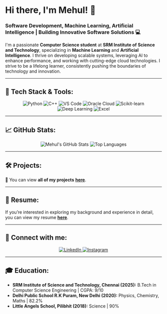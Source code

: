 # Hi there, I'm Mehul! 👋

### Software Development, Machine Learning, Artificial Intelligence | Building Innovative Software Solutions 💻

I'm a passionate **Computer Science student** at **SRM Institute of Science and Technology**, specializing in **Machine Learning** and **Artificial Intelligence**. I thrive on developing scalable systems, leveraging AI to enhance performance, and working with cutting-edge cloud technologies. I strive to be a lifelong learner, consistently pushing the boundaries of technology and innovation.

---

## 🚀 Tech Stack & Tools:
<div align="center">
  <img src="https://img.shields.io/badge/Language-Python-blue?style=for-the-badge&logo=python&logoColor=white" alt="Python" />
  <img src="https://img.shields.io/badge/Language-C++-orange?style=for-the-badge&logo=cplusplus&logoColor=white" alt="C++" />
  <img src="https://img.shields.io/badge/Tools-VS%20Code-blue?style=for-the-badge&logo=visualstudiocode&logoColor=white" alt="VS Code" />
  <img src="https://img.shields.io/badge/Cloud-Oracle-red?style=for-the-badge&logo=oracle&logoColor=white" alt="Oracle Cloud" />
  <img src="https://img.shields.io/badge/AI%20Tools-Scikit--learn-green?style=for-the-badge&logo=scikitlearn&logoColor=white" alt="Scikit-learn" />
  <img src="https://img.shields.io/badge/Deep%20Learning-blueviolet?style=for-the-badge&logo=tensorflow&logoColor=white" alt="Deep Learning" />
  <img src="https://img.shields.io/badge/Data%20Analysis-Microsoft%20Excel-brightgreen?style=for-the-badge&logo=microsoftexcel&logoColor=white" alt="Excel" />
</div>

---

## 📈 GitHub Stats:
<div align="center">
  <img src="https://github-readme-stats.vercel.app/api?username=mehulk21&show_icons=true&hide=issues&theme=dark&hide_border=true" alt="Mehul's GitHub Stats" />
  <img src="https://github-readme-stats.vercel.app/api/top-langs/?username=mehulk21&layout=compact&theme=dark&hide_border=true" alt="Top Languages" />
</div>

---

## 🛠 Projects:
🔗 You can view **all of my projects** [**here**](https://github.com/mehulk21?tab=repositories).

---

## 📄 Resume:
If you’re interested in exploring my background and experience in detail, you can view my resume [**here**](https://drive.google.com/drive/folders/16sBQqPwCWMsrucHhjUwTMj5tOXZ_E7Ol).

---

## 💬 Connect with me:
<div align="center">
  <a href="https://www.linkedin.com/in/mehulk21/">
    <img src="https://img.shields.io/badge/LinkedIn-blue?style=for-the-badge&logo=linkedin" alt="LinkedIn" />
  </a>
  <a href="https://www.instagram.com/mehulll_kumar/">
    <img src="https://img.shields.io/badge/Instagram-pink?style=for-the-badge&logo=instagram" alt="Instagram" />
  </a>
</div>

---

## 🎓 Education:
- **SRM Institute of Science and Technology, Chennai (2025):** B.Tech in Computer Science Engineering | CGPA: 9/10
- **Delhi Public School R.K Puram, New Delhi (2020):** Physics, Chemistry, Maths | 82.2%
- **Little Angels School, Pilibhit (2018):** Science | 90%
